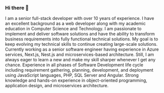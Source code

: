 ### Hi there 👋

I am a senior full-stack developer with over 10 years of experience. I have an excellent background as a web developer along with my academic education in Computer Science and Technology. I am passionate to implement and deliver software solutions and have the ability to transform business requirements into fully functional technical solutions. My goal is to keep evolving my technical skills to continue creating large-scale solutions. Currently working as a senior software engineer having experience in Azure services, Next.js, Nest.js and microservices-based architecture. Still, I am always eager to learn a new and make my skill sharper whenever I get any chance. Experience in all phases of Software Development life cycle including requirement gathering, planning, development, and deployment using JavaScript languages, PHP, SQL Server and Angular. Strong knowledge and hands-on experience in object-oriented programming, application design, and microservices architecture.
